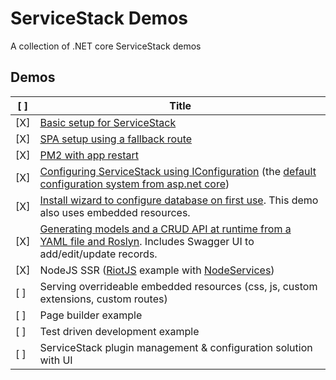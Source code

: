 # ServiceStack Demos

A collection of .NET core ServiceStack demos

## Demos

[ ] | Title
--- | ---
[X] | [Basic setup for ServiceStack](demo_base/)
[X] | [SPA setup using a fallback route](demo_spa_fallback/)
[X] | [PM2 with app restart](demo_pm2_with_restart/)
[X] | [Configuring ServiceStack using IConfiguration](demo_config/) (the [default configuration system from asp.net core](https://docs.microsoft.com/en-us/aspnet/core/fundamentals/configuration/?tabs=basicconfiguration))
[X] | [Install wizard to configure database on first use](demo_install_wizard/). This demo also uses embedded resources.
[X] | [Generating models and a CRUD API at runtime from a YAML file and Roslyn](demo_api_from_yaml/). Includes Swagger UI to add/edit/update records.
[X] | NodeJS SSR ([RiotJS](http://riotjs.com/) example with [NodeServices](https://github.com/aspnet/JavaScriptServices/tree/dev/src/Microsoft.AspNetCore.NodeServices#microsoftaspnetcorenodeservices))
[ ] | Serving overrideable embedded resources (css, js, custom extensions, custom routes)
[ ] | Page builder example
[ ] | Test driven development example
[ ] | ServiceStack plugin management & configuration solution with UI

